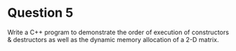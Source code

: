 Question 5
=========

Write a C++ program to demonstrate the order of execution of constructors & destructors as well as the dynamic memory allocation of a 2-D matrix.  